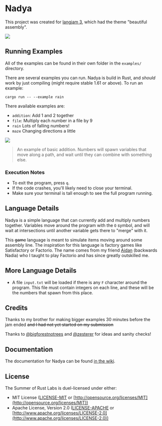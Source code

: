 # Nadya

This project was created for [langjam 3](https://github.com/langjam/langjam),
which had the theme "beautiful assembly".

![](https://cdn.discordapp.com/attachments/444005079410802699/1000858219721281607/ezgif.com-gif-maker1.gif)

## Running Examples

All of the examples can be found in their own folder in the `examples/`
directory.

There are several examples you can run. Nadya is build in Rust, and *should*
work by just compiling (might require stable 1.61 or above). To run an example:

`cargo run -- --example rain`

There available examples are:

- `addition`: Add 1 and 2 together
- `file`: Multiply each number in a file by 9
- `rain` Lots of falling numbers!
- `maze` Changing directions a little

![](https://cdn.discordapp.com/attachments/444005079410802699/1000862363651674172/ezgif.com-gif-maker2.gif)

> An example of basic addition. Numbers will spawn variables that move along a
> path, and wait until they can combine with something else.

### Execution Notes

- To exit the program, press `q`.
- If the code crashes, you'll likely need to close your terminal.
- Make sure your terminal is tall enough to see the full program running.

## Language Details

Nadya is a simple language that can currently add and multiply numbers together.
Variables move around the program with the `O` symbol, and will wait at
intersections until another variable gets there to "merge" with it.

This ~~game~~ language is meant to simulate items moving around some assembly
line. The inspiration for this language is factory games like Satisfactory or
Factorio. The name comes from my friend
[Aidan](https://github.com/aidancrowther) (backwards Nadia) who I taught to play
Factorio and has since greatly outskilled me.

## More Language Details

- A file `input.txt` will be loaded if there is any `F` character around the
  program. This file must contain integers on each line, and these will be the
  numbers that spawn from this place.

## Credits

Thanks to my brother for making bigger examples 30 minutes before the jam ended
~~and I had not yet started on my submission~~

Thanks to [@bigforestnotrees](https://github.com/bigforestnotrees) and
[@zesterer](https://github.com/zesterer) for ideas and sanity checks!

## Documentation

The documentation for Nadya can be found [in the wiki](https://github.com/AngelOnFira/nadya/wiki/Nadya-reference).

## License

The Summer of Rust Labs is duel-licensed under either:

* MIT License ([LICENSE-MIT](LICENSE-MIT) or [http://opensource.org/licenses/MIT](http://opensource.org/licenses/MIT))
* Apache License, Version 2.0 ([LICENSE-APACHE](LICENSE-APACHE) or [http://www.apache.org/licenses/LICENSE-2.0](http://www.apache.org/licenses/LICENSE-2.0))
